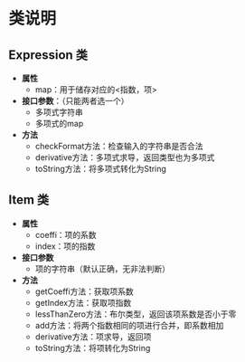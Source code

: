 # 类说明

## Expression 类

* **属性**
  * map：用于储存对应的<指数，项>
* **接口参数**：（只能两者选一个）
  * 多项式字符串
  * 多项式的map
* **方法**
  * checkFormat方法：检查输入的字符串是否合法
  * derivative方法：多项式求导，返回类型也为多项式
  * toString方法：将多项式转化为String

## Item 类

* **属性**
  * coeffi：项的系数
  * index：项的指数
* **接口参数**
  * 项的字符串（默认正确，无非法判断）
* **方法**
  * getCoeffi方法：获取项系数
  * getIndex方法：获取项指数
  * lessThanZero方法：布尔类型，返回该项系数是否小于零
  * add方法：将两个指数相同的项进行合并，即系数相加
  * derivative方法：项求导，返回项
  * toString方法：将项转化为String

